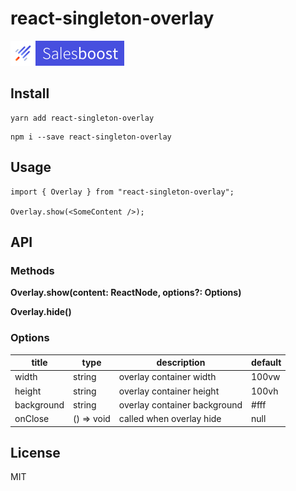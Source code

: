 # react-singleton-overlay

![aa](./세부세부.svg)

## Install

```
yarn add react-singleton-overlay
```
```
npm i --save react-singleton-overlay
```

## Usage

```
import { Overlay } from "react-singleton-overlay";

Overlay.show(<SomeContent />);
```

## API

### Methods

**Overlay.show(content: ReactNode, options?: Options)**

**Overlay.hide()**

### Options

| title      | type       | description                  | default |
|------------|------------|-----------------------------|---------|
| width      | string     | overlay container width      | 100vw   |
| height     | string     | overlay container height     | 100vh   |
| background | string     | overlay container background | #fff    |
| onClose    | () => void | called when overlay hide     | null    |

## License

MIT